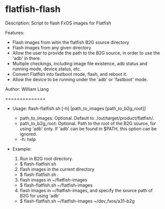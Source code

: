 flatfish-flash
==============

Description: Script to flash FxOS images for Flatfish

Features:
- Flash images from witin the flatfish B2G source directory
- Flash images from any given directory
- Allow the user to provide the path to the B2G source, in order to use the 'adb' in there.
- Multiple checkings, including image file existence, adb status and running mode, device status, etc.
- Convert Flatfish into fastboot mode, flash, and reboot it.
- Allow the device to be running under the 'adb' or 'fastboot' mode.

Author: William Liang

==============

- Usage: flash-flatfish.sh [-h] [path_to_images [path_to_b2g_root]]
  - path_to_images: Optional. Default to ./out/target/product/flatfish/. 
  - path_to_b2g_root: Optional. Path to the root of the B2G source, for using 'adb' only. If 'adb' can be found in $PATH, this option can be ignored.
  - -h: help

- Example:
  1. Run in B2G root directory.
    - $ flash-flatfish.sh
  2. flash images in the current directory
    - $ flash-flatfish.sh .
  3. flash images in ~/flatfish-images
    - $ flash-flatfish.sh ~/flatfish-images
  4. flash images in ~/flatfish-images, and specify the source path of B2G for using 'adb'
    - $ flash-flatfish.sh ~/flatfish-images ~/dev_fxos/a31-b2g

